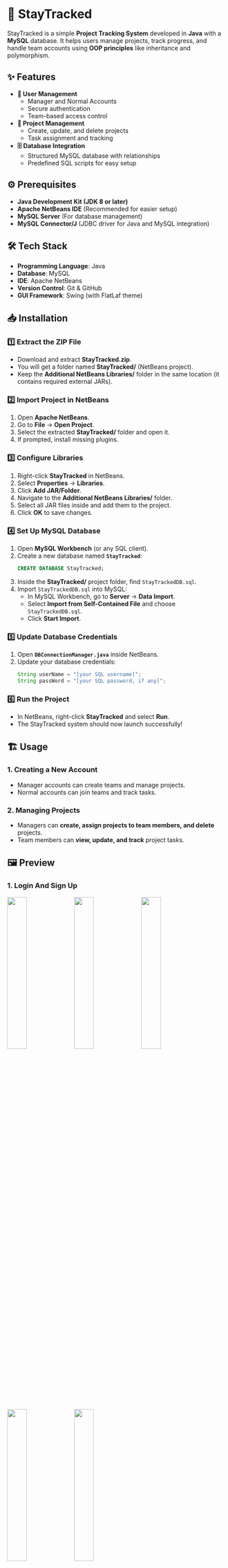 # 🚀 StayTracked

StayTracked is a simple **Project Tracking System** developed in **Java** with a **MySQL** database. It helps users manage projects, track progress, and handle team accounts using **OOP principles** like inheritance and polymorphism.

## ✨ Features
- **🔐 User Management**
  -  Manager and Normal Accounts
  -  Secure authentication
  -  Team-based access control
- **📌 Project Management**
  -  Create, update, and delete projects
  -  Task assignment and tracking
- **🗄️ Database Integration**
  -  Structured MySQL database with relationships
  -  Predefined SQL scripts for easy setup

## ⚙️ Prerequisites
-  **Java Development Kit (JDK 8 or later)**
-  **Apache NetBeans IDE** (Recommended for easier setup)
-  **MySQL Server** (For database management)
-  **MySQL Connector/J** (JDBC driver for Java and MySQL integration)

## 🛠️ Tech Stack
-  **Programming Language**: Java
-  **Database**: MySQL
-  **IDE**: Apache NetBeans
-  **Version Control**: Git & GitHub
-  **GUI Framework**: Swing (with FlatLaf theme)

## 📥 Installation
### **1️⃣ Extract the ZIP File**
- Download and extract **StayTracked.zip**.
- You will get a folder named **StayTracked/** (NetBeans project).
- Keep the **Additional NetBeans Libraries/** folder in the same location (it contains required external JARs).

### **2️⃣ Import Project in NetBeans**
1. Open **Apache NetBeans**.
2. Go to **File** → **Open Project**.
3. Select the extracted **StayTracked/** folder and open it.
4. If prompted, install missing plugins.

### **3️⃣ Configure Libraries**
1. Right-click **StayTracked** in NetBeans.
2. Select **Properties** → **Libraries**.
3. Click **Add JAR/Folder**.
4. Navigate to the **Additional NetBeans Libraries/** folder.
5. Select all JAR files inside and add them to the project.
6. Click **OK** to save changes.

### **4️⃣ Set Up MySQL Database**
1. Open **MySQL Workbench** (or any SQL client).
2. Create a new database named **`StayTracked`**:
   ```sql
   CREATE DATABASE StayTracked;
   ```  
3. Inside the **StayTracked/** project folder, find `StayTrackedDB.sql`.
4. Import `StayTrackedDB.sql` into MySQL:
   - In MySQL Workbench, go to **Server** → **Data Import**.
   - Select **Import from Self-Contained File** and choose `StayTrackedDB.sql`.
   - Click **Start Import**.

### **5️⃣ Update Database Credentials**
1. Open **`DBConnectionManager.java`** inside NetBeans.
2. Update your database credentials:
   ```java
   String userName = "[your SQL username]";
   String passWord = "[your SQL password, if any]";
   ```  

### **6️⃣ Run the Project**
- In NetBeans, right-click **StayTracked** and select **Run**.
- The StayTracked system should now launch successfully! 

## 🏗️ Usage
### **1. Creating a New Account**
-  Manager accounts can create teams and manage projects.
-  Normal accounts can join teams and track tasks.

### **2. Managing Projects**
-  Managers can **create, assign projects to team members, and delete** projects.
-  Team members can **view, update, and track** project tasks.

## 🖼️ Preview
### **1. Login And Sign Up**
<p align="left">
  <img src="https://github.com/user-attachments/assets/5dded603-c518-4450-8a93-30dc69d25d2e" width="30%">
  <img src="https://github.com/user-attachments/assets/0799dda3-0ae3-4911-a879-5830f95343a4" width="30%">
  <img src="https://github.com/user-attachments/assets/68d45607-c71a-4219-8894-29784b606421" width="30%">
</p>

<p align="left" >
  <img src="https://github.com/user-attachments/assets/631c95cf-18d6-4a7f-9ea5-e34e66e9beaf" width="30%">
  <img src="https://github.com/user-attachments/assets/06728251-af71-460e-b30d-99aeca20d6c7" width="30%">
</p>

### **2. Dashboard**
<p align="left">
  <img src="https://github.com/user-attachments/assets/91ba5895-6849-40c3-b281-e16788182f2c" width="30%">
</p>

### **3. Projects**
<p align="left">
  <img src="https://github.com/user-attachments/assets/da56047d-b5d5-4ddd-8b7d-b5fd2740fea4" width="30%">
  <img src="https://github.com/user-attachments/assets/81cf730b-1469-4cd8-bb25-d13cf3a8d0bb" width="30%">
  <img src="https://github.com/user-attachments/assets/ff4cdcbf-c0bb-4488-9394-7fce0db9899d" width="30%">
  <img src="https://github.com/user-attachments/assets/c040cd4b-49c8-474a-8db1-5a232a361505" width="30%">
</p>

### **4. Profile**
<p align="left">
  <img src="https://github.com/user-attachments/assets/93c6cc8a-e697-4c42-a476-df433582759f" width="30%">
  <img src="https://github.com/user-attachments/assets/4b4ce317-02fe-4d5e-b92b-674fb9c9964e" width="30%">
  <img src="https://github.com/user-attachments/assets/3de4d8ea-cc65-47c2-900a-5d59eaac2c58" width="30%">
</p>

### **5. Teams**
<p align="left">
  <img src="https://github.com/user-attachments/assets/cbcecf22-2f0f-4fd1-9eb1-0f0bfbde3936" width="30%">
</p>

### **6. About**
<p align="lrft">
  <img src="https://github.com/user-attachments/assets/60e7e7a3-aa9d-4074-bbee-a286c60b2cb7" width="30%">
  <img src="https://github.com/user-attachments/assets/71485348-d9bb-4982-ac46-1cd4ccf6bbd8" width="30%">
</p>






## 📩 Contact
For questions, contact us at **aayan.shazim@gmail.com** and **malikharis2003@gmail.com**.
